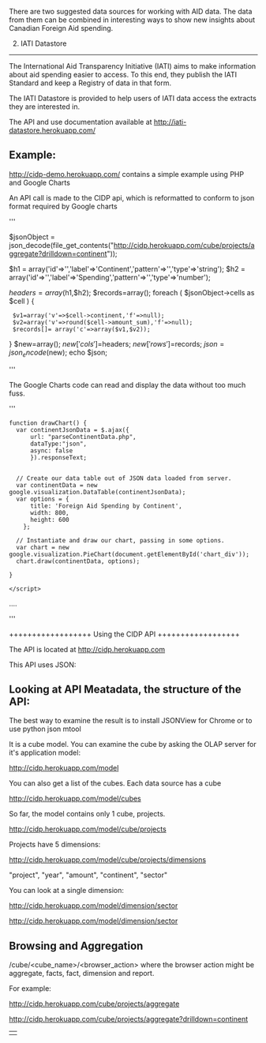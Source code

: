 There are two suggested data sources for working with AID data. The data from them can be combined in interesting ways to show new insights about Canadian Foreign Aid spending.

2. IATI Datastore
-----------------

The International Aid Transparency Initiative (IATI) aims to make information about aid spending easier to access. To this end, they publish the IATI Standard and keep a Registry of data in that form.

The IATI Datastore is provided to help users of IATI data access the extracts they are interested in.

The API and use documentation available at http://iati-datastore.herokuapp.com/

Example:
--------

http://cidp-demo.herokuapp.com/ contains a simple example using PHP and Google Charts

An API call is made to the CIDP api, which is reformatted to conform to json format required by Google charts

'''

$jsonObject = json_decode(file_get_contents("http://cidp.herokuapp.com/cube/projects/aggregate?drilldown=continent"));


$h1	= array('id'=>'','label'=>'Continent','pattern'=>'','type'=>'string');
$h2 = array('id'=>'','label'=>'Spending','pattern'=>'','type'=>'number');

$headers=array($h1,$h2);
$records=array();
foreach ( $jsonObject->cells as $cell )
{

	 $v1=array('v'=>$cell->continent,'f'=>null);
   	 $v2=array('v'=>round($cell->amount_sum),'f'=>null);
	 $records[]= array('c'=>array($v1,$v2));
}
$new=array();
$new['cols']=$headers;
$new['rows']=$records;
$json = json_encode($new);
echo $json;

'''

The Google Charts code can read and display the data without too much fuss.

'''
      
    function drawChart() {
      var continentJsonData = $.ajax({
          url: "parseContinentData.php",
          dataType:"json",
          async: false
          }).responseText;

  
      // Create our data table out of JSON data loaded from server.
      var continentData = new google.visualization.DataTable(continentJsonData);
	  var options = {
          title: 'Foreign Aid Spending by Continent',
          width: 800, 
		  height: 600  
        };

      // Instantiate and draw our chart, passing in some options.
      var chart = new google.visualization.PieChart(document.getElementById('chart_div'));
      chart.draw(continentData, options);

    }

    </script>
  </head>

  <body>
    <!--Div that will hold the pie chart-->
    <table>
		<tr><td><div id="chart_div"></div></td></tr>
		....
		
'''


++++++++++++++++++
Using the CIDP API
++++++++++++++++++

The API is located at http://cidp.herokuapp.com

This API uses JSON: 

Looking at API Meatadata, the structure of the API:
---------------------------------------------------

The best way to examine the result is to install JSONView for Chrome
or to use python json mtool

It is a cube model. You can examine the cube by asking the OLAP server for it's application model:

http://cidp.herokuapp.com/model

You can also get a list of the cubes.  Each data source has a cube

http://cidp.herokuapp.com/model/cubes

So far, the model contains only 1 cube, projects. 

http://cidp.herokuapp.com/model/cube/projects

Projects have 5 dimensions:

http://cidp.herokuapp.com/model/cube/projects/dimensions

"project",
"year",
"amount",
"continent",
"sector"

You can look at a single dimension:

http://cidp.herokuapp.com/model/dimension/sector

http://cidp.herokuapp.com/model/dimension/sector

Browsing and Aggregation
------------------------

/cube/<cube_name>/<browser_action> where the browser action might be aggregate, facts, fact, dimension and report.

For example: 

http://cidp.herokuapp.com/cube/projects/aggregate

http://cidp.herokuapp.com/cube/projects/aggregate?drilldown=continent